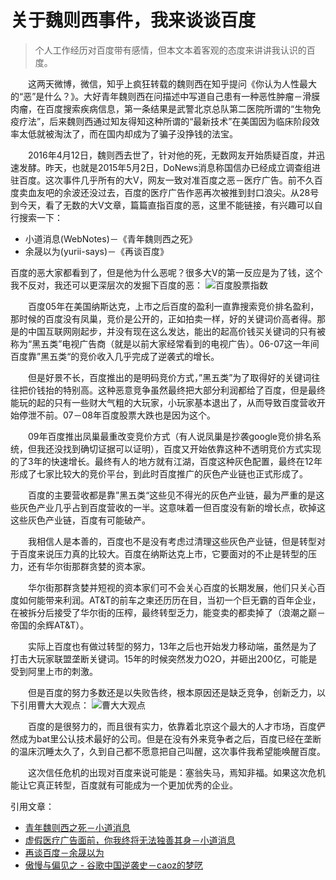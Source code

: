 # 关于魏则西事件，我来谈谈百度

>个人工作经历对百度带有感情，但本文本着客观的态度来讲讲我认识的百度。

&emsp;&emsp;这两天微博，微信，知乎上疯狂转载的魏则西在知乎提问《你认为人性最大的“恶”是什么？》。大好青年魏则西在问描述中写道自己患有一种恶性肿瘤－滑膜肉瘤，在百度搜索疾病信息，第一条结果是武警北京总队第二医院所谓的“生物免疫疗法”，后来魏则西通过知友得知这种所谓的“最新技术”在美国因为临床阶段效率太低就被淘汰了，而在国内却成为了骗子没挣钱的法宝。  

&emsp;&emsp;2016年4月12日，魏则西去世了，针对他的死，无数网友开始质疑百度，并迅速发酵。昨天，也就是2015年5月2日，DoNews消息称国信办已经成立调查组进驻百度。这次事件几乎所有的大V，网友一致对准百度之恶－医疗广告。前不久百度卖血友吧的余波还没过去，百度的医疗广告作恶再次被推到封口浪尖。从28号到今天，看了无数的大V文章，篇篇直指百度的恶，这里不能链接，有兴趣可以自行搜索一下：
+ 小道消息(WebNotes)－《青年魏则西之死》
+ 余晟以为(yurii-says)－《再谈百度》  

百度的恶大家都看到了，但是他为什么恶呢？很多大V的第一反应是为了钱，这个我不反对，我还可以更深层次的发掘下百度的恶：
![百度股票指数](../static/img/i-think-baidu/1.jpg)

&emsp;&emsp;百度05年在美国纳斯达克，上市之后百度的盈利一直靠搜索竞价排名盈利，那时候的百度没有凤巢，竞价是公开的，正如拍卖一样，好的关键词价高者得。那是的中国互联网刚起步，并没有现在这么发达，能出的起高价钱买关键词的只有被称为“黑五类”电视广告商（就是以前大家经常看到的电视广告）。06-07这一年间百度靠”黑五类“的竞价收入几乎完成了逆袭式的增长。

&emsp;&emsp;但是好景不长，百度推出的是明码竞价方式，”黑五类”为了取得好的关键词往往把价钱抬的特别高。这种恶意竞争虽然最终把大部分利润都给了百度，但是最终能玩的起的只有一些财大气粗的大玩家，小玩家基本退出了，从而导致百度营收开始停泄不前。07－08年百度股票大跌也是因为这个。

&emsp;&emsp;09年百度推出凤巢最重改变竞价方式（有人说凤巢是抄袭google竞价排名系统，但我还没找到确切证据可以证明），百度又开始依靠这种不透明竞价方式实现的了3年的快速增长。最终有人的地方就有江湖，百度这种灰色配置，最终在12年形成了七家比较大的竞价平台，到此时百度推广的灰色产业链也正式形成了。

&emsp;&emsp;百度的主要营收都是靠”黑五类“这些见不得光的灰色产业链，最为严重的是这些灰色产业几乎占到百度营收的一半。这意味着一但百度没有新的增长点，砍掉这这些灰色产业链，百度有可能破产。

&emsp;&emsp;我相信人是本善的，百度也不是没有考虑过清理这些灰色产业链，但是转型对于百度来说压力真的比较大。百度在纳斯达克上市，它要面对的不止是转型的压力，还有华尔街那群贪婪的资本家。

&emsp;&emsp;华尔街那群贪婪并短视的资本家们可不会关心百度的长期发展，他们只关心百度如何能带来利润。AT&T的前车之柬还历历在目，当初一个巨无霸的百年企业，在被拆分后接受了华尔街的压榨，最终转型乏力，能变卖的都卖掉了（浪潮之巅－帝国的余辉AT&T）。

&emsp;&emsp;实际上百度也有做过转型的努力，13年之后也开始发力移动端，虽然是为了打击大玩家联盟垄断关键词。15年的时候突然发力O2O，并砸出200亿，可能是受到阿里上市的刺激。

&emsp;&emsp;但是百度的努力多数还是以失败告终，根本原因还是缺乏竞争，创新乏力，以下引用曹大大观点：
![曹大大观点](../static/img/i-think-baidu/2.jpg)

&emsp;&emsp;百度的是很努力的，而且很有实力，依靠着北京这个最大的人才市场，百度俨然成为bat里公认技术最好的公司。但是在没有外来竞争者之后，百度已经在垄断的温床沉睡太久了，久到自己都不愿意把自己叫醒，这次事件我希望能唤醒百度。

&emsp;&emsp;这次信任危机的出现对百度来说可能是：塞翁失马，焉知非福。如果这次危机能让它真正转型，百度就有可能成为一个更加优秀的企业。

引用文章：
+ [青年魏则西之死－小道消息](https://mp.weixin.qq.com/s?__biz=MjM5ODIyMTE0MA==&mid=2650968235&idx=1&sn=6c99a7f680af5679215ae09351bf9f1d&scene=0&uin=MzEwMDgyNjM1&key=b28b03434249256b70fcc7b5ab6e422a86509b4d1cfbc4cec50b04fa1664e2320c84ad649796f135b2c674007be4111e)
+ [虚假医疗广告面前，你我终将无法独善其身－小道消息](https://mp.weixin.qq.com/s?__biz=MjM5ODIyMTE0MA==&mid=2650968237&idx=1&sn=9fbcd3ee206a6561e5514edb4dc84119&scene=0&uin=MzEwMDgyNjM1&key=b28b03434249256b9139301d5044b5877473f5cc7a8b001a392eb1593675c822db2df7b7e30855c17083a7b8c0ea8142)
+ [再谈百度－余晟以为](https://mp.weixin.qq.com/s?__biz=MzA3MDMwOTcwMg==&mid=2650004538&idx=1&sn=34f7cdd4df7a3d4de6b824fb7a16142a&scene=0&uin=MzEwMDgyNjM1&key=b28b03434249256b6585311d4bcf43aa5d3031b0c6cfd6f1896576b8e09a7a65264b1f98d1e1af4fdb3edcbafc5a6a0d)
+ [傲慢与偏见之 - 谷歌中国逆袭史－caoz的梦呓](https://mp.weixin.qq.com/s?__biz=MzI0MjA1Mjg2Ng==&mid=2649866794&idx=1&sn=cb820dc87ae4e4c3df8bce5fe66bcd11&scene=21&uin=MzEwMDgyNjM1&key=b28b03434249256b0abe72828f6f58d2b9016e9f3150f36362de79668545e2bc99597959bcc057b600be4b78f2b29f29)